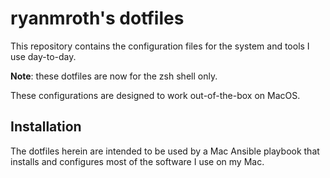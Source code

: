 # ryanmroth's dotfiles

This repository contains the configuration files for the system and tools I use day-to-day.

**Note**: these dotfiles are now for the zsh shell only.

These configurations are designed to work out-of-the-box on MacOS.

## Installation

The dotfiles herein are intended to be used by a Mac Ansible playbook that installs and configures most of the software I use on my Mac.
